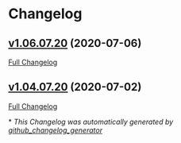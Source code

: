 # Changelog

## [v1.06.07.20](https://github.com/PitPietro/pythonGUI/tree/v1.06.07.20) (2020-07-06)

[Full Changelog](https://github.com/PitPietro/pythonGUI/compare/v1.04.07.20...v1.06.07.20)

## [v1.04.07.20](https://github.com/PitPietro/pythonGUI/tree/v1.04.07.20) (2020-07-02)

[Full Changelog](https://github.com/PitPietro/pythonGUI/compare/fd3c5946f1f8ebd4704a838b91ac98b61edf2863...v1.04.07.20)



\* *This Changelog was automatically generated by [github_changelog_generator](https://github.com/github-changelog-generator/github-changelog-generator)*
